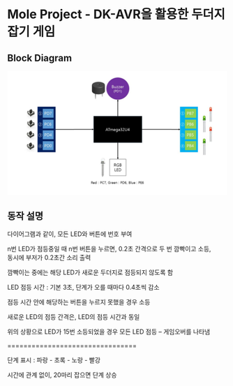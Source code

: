 # Mole Project - DK-AVR을 활용한 두더지 잡기 게임

## Block Diagram
![Block Diagram](SoominLee_mole-diagram_20170724.jpg)

## 동작 설명
다이어그램과 같이, 모든 LED와 버튼에 번호 부여

n번 LED가 점등중일 때 n번 버튼을 누르면, 0.2초 간격으로 두 번 깜빡이고 소등,  
동시에 부저가 0.2초간 소리 출력

깜빡이는 중에는 해당 LED가 새로운 두더지로 점등되지 않도록 함

LED 점등 시간 : 기본 3초, 단계가 오를 때마다 0.4초씩 감소

점등 시간 안에 해당하는 버튼을 누르지 못했을 경우 소등

새로운 LED의 점등 간격은, LED의 점등 시간과 동일

위의 상황으로 LED가 15번 소등되었을 경우 모든 LED 점등 – 게임오버를 나타냄

================================

단계 표시 : 파랑 - 초록 - 노랑 - 빨강

시간에 관계 없이, 20마리 잡으면 단계 상승
